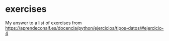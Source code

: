 # exercises
My answer to a list of exercises from https://aprendeconalf.es/docencia/python/ejercicios/tipos-datos/#ejercicio-4
